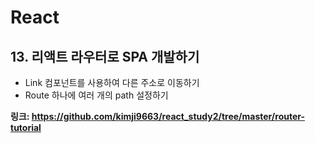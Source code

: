 # React
## 13. 리액트 라우터로 SPA 개발하기
- Link 컴포넌트를 사용하여 다른 주소로 이동하기
- Route 하나에 여러 개의 path 설정하기


**링크: https://github.com/kimji9663/react_study2/tree/master/router-tutorial**